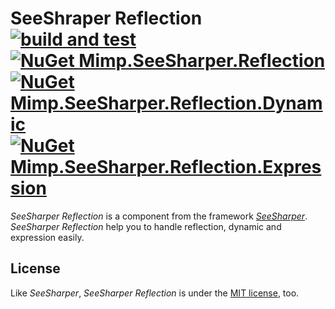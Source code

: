 # SeeShraper Reflection [![build and test](https://img.shields.io/github/workflow/status/DavenaHack/SeeSharper.Reflection/build%20and%20test?logo=github)](https://github.com/DavenaHack/SeeSharper.Reflection/actions/workflows/BuildAndTest.yml) [![NuGet Mimp.SeeSharper.Reflection](https://img.shields.io/nuget/v/Mimp.SeeSharper.Reflection?label=Mimp.SeeSharper.Reflection&logo=nuget)](https://www.nuget.org/packages/Mimp.SeeSharper.Reflection/) [![NuGet Mimp.SeeSharper.Reflection.Dynamic](https://img.shields.io/nuget/v/Mimp.SeeSharper.Reflection.Dynamic?label=Mimp.SeeSharper.Reflection.Dynamic&logo=nuget)](https://www.nuget.org/packages/Mimp.SeeSharper.Reflection.Dynamic/) [![NuGet Mimp.SeeSharper.Reflection.Expression](https://img.shields.io/nuget/v/Mimp.SeeSharper.Reflection.Expression?label=Mimp.SeeSharper.Reflection.Expression&logo=nuget)](https://www.nuget.org/packages/Mimp.SeeSharper.Reflection.Expression/)

*SeeSharper Reflection* is a component from the framework *[SeeSharper](https://github.com/DavenaHack/SeeSharper)*. *SeeSharper Reflection* help you to handle reflection, dynamic and expression easily.


## License
Like *SeeSharper*, *SeeSharper Reflection* is under the [MIT license](https://github.com/DavenaHack/SeeSharper.Reflection/blob/master/LICENSE), too.
